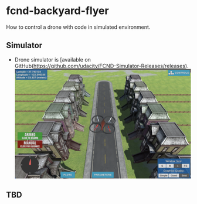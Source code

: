 # fcnd-backyard-flyer
How to control a drone with code in simulated environment.

[image_01]: ./docs/img-01.png "Simulator (backyard flyer scenario) window"

## Simulator
- Drone simulator is [available on GitHub(https://github.com/udacity/FCND-Simulator-Releases/releases).
![alt text][image_01]

## TBD